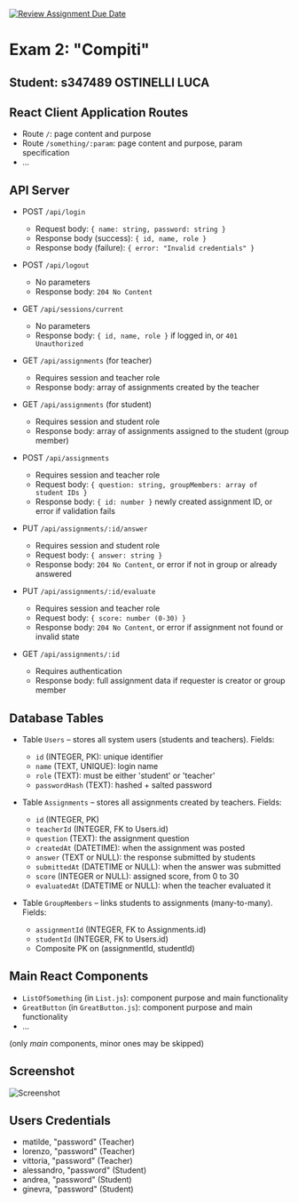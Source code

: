 [![Review Assignment Due Date](https://classroom.github.com/assets/deadline-readme-button-22041afd0340ce965d47ae6ef1cefeee28c7c493a6346c4f15d667ab976d596c.svg)](https://classroom.github.com/a/F9jR7G97)
# Exam 2: "Compiti"
## Student: s347489 OSTINELLI LUCA

## React Client Application Routes

- Route `/`: page content and purpose
- Route `/something/:param`: page content and purpose, param specification
- ...

## API Server

- POST `/api/login`
  - Request body: `{ name: string, password: string }`
  - Response body (success): `{ id, name, role }`
  - Response body (failure): `{ error: "Invalid credentials" }`

- POST `/api/logout`
  - No parameters
  - Response body: `204 No Content`

- GET `/api/sessions/current`
  - No parameters
  - Response body: `{ id, name, role }` if logged in, or `401 Unauthorized`

- GET `/api/assignments` (for teacher)
  - Requires session and teacher role
  - Response body: array of assignments created by the teacher

- GET `/api/assignments` (for student)
  - Requires session and student role
  - Response body: array of assignments assigned to the student (group member)

- POST `/api/assignments`
  - Requires session and teacher role
  - Request body: `{ question: string, groupMembers: array of student IDs }`
  - Response body: `{ id: number }` newly created assignment ID, or error if validation fails

- PUT `/api/assignments/:id/answer`
  - Requires session and student role
  - Request body: `{ answer: string }`
  - Response body: `204 No Content`, or error if not in group or already answered

- PUT `/api/assignments/:id/evaluate`
  - Requires session and teacher role
  - Request body: `{ score: number (0-30) }`
  - Response body: `204 No Content`, or error if assignment not found or invalid state

- GET `/api/assignments/:id`
  - Requires authentication
  - Response body: full assignment data if requester is creator or group member

## Database Tables

- Table `Users` – stores all system users (students and teachers). Fields:
  - `id` (INTEGER, PK): unique identifier
  - `name` (TEXT, UNIQUE): login name
  - `role` (TEXT): must be either 'student' or 'teacher'
  - `passwordHash` (TEXT): hashed + salted password

- Table `Assignments` – stores all assignments created by teachers. Fields:
  - `id` (INTEGER, PK)
  - `teacherId` (INTEGER, FK to Users.id)
  - `question` (TEXT): the assignment question
  - `createdAt` (DATETIME): when the assignment was posted
  - `answer` (TEXT or NULL): the response submitted by students
  - `submittedAt` (DATETIME or NULL): when the answer was submitted
  - `score` (INTEGER or NULL): assigned score, from 0 to 30
  - `evaluatedAt` (DATETIME or NULL): when the teacher evaluated it

- Table `GroupMembers` – links students to assignments (many-to-many). Fields:
  - `assignmentId` (INTEGER, FK to Assignments.id)
  - `studentId` (INTEGER, FK to Users.id)
  - Composite PK on (assignmentId, studentId)

## Main React Components

- `ListOfSomething` (in `List.js`): component purpose and main functionality
- `GreatButton` (in `GreatButton.js`): component purpose and main functionality
- ...

(only _main_ components, minor ones may be skipped)

## Screenshot

![Screenshot](./img/screenshot.jpg)

## Users Credentials

- matilde, "password" (Teacher)
- lorenzo, "password" (Teacher)
- vittoria, "password" (Teacher)
- alessandro, "password" (Student)
- andrea, "password" (Student)
- ginevra, "password" (Student)
